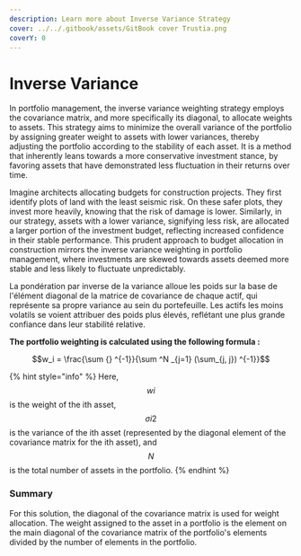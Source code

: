 ```yaml
---
description: Learn more about Inverse Variance Strategy
cover: ../../.gitbook/assets/GitBook cover Trustia.png
coverY: 0
---
```


# Inverse Variance

In portfolio management, the inverse variance weighting strategy employs the covariance matrix, and more specifically its diagonal, to allocate weights to assets. This strategy aims to minimize the overall variance of the portfolio by assigning greater weight to assets with lower variances, thereby adjusting the portfolio according to the stability of each asset. It is a method that inherently leans towards a more conservative investment stance, by favoring assets that have demonstrated less fluctuation in their returns over time.

Imagine architects allocating budgets for construction projects. They first identify plots of land with the least seismic risk. On these safer plots, they invest more heavily, knowing that the risk of damage is lower. Similarly, in our strategy, assets with a lower variance, signifying less risk, are allocated a larger portion of the investment budget, reflecting increased confidence in their stable performance. This prudent approach to budget allocation in construction mirrors the inverse variance weighting in portfolio management, where investments are skewed towards assets deemed more stable and less likely to fluctuate unpredictably.

La pondération par inverse de la variance alloue les poids sur la base de l'élément diagonal de la matrice de covariance de chaque actif, qui représente sa propre variance au sein du portefeuille. Les actifs les moins volatils se voient attribuer des poids plus élevés, reflétant une plus grande confiance dans leur stabilité relative.

**The portfolio weighting is calculated using the following formula :**&#x20;

$$w_i = \frac{\sum {} ^{-1}}{\sum ^N _{j=1} (\sum_{j, j}) ^{-1}}$$

{% hint style="info" %}
Here, $$wi​$$ is the weight of the ith asset, $$σi2​$$ is the variance of the ith asset (represented by the diagonal element of the covariance matrix for the ith asset), and $$N$$ is the total number of assets in the portfolio.
{% endhint %}

### **Summary**&#x20;

For this solution, the diagonal of the covariance matrix is used for weight allocation. The weight assigned to the asset in a portfolio is the element on the main diagonal of the covariance matrix of the portfolio's elements divided by the number of elements in the portfolio.&#x20;

<figure><img src="../../.gitbook/assets/Capture d’écran 2023-11-04 à 16.02.37.png" alt=""><figcaption></figcaption></figure>
